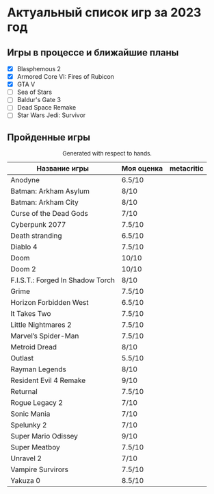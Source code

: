 # Актуальный список игр за 2023 год
## Игры в процессе и ближайшие планы
- [x] Blasphemous 2
- [x] Armored Core VI: Fires of Rubicon
- [x] GTA V
- [ ] Sea of Stars
- [ ] Baldur's Gate 3
- [ ] Dead Space Remake
- [ ] Star Wars Jedi: Survivor

## Пройденные игры

<table role="table" aria-busy="false" aria-colcount="3" class="table b-table gl-mt-0! gl-table" id="__BVID__297"><caption><small>Generated with respect to hands.</small></caption><!----><thead role="rowgroup" class=""><!----><tr role="row" class=""><th role="columnheader" scope="col" tabindex="0" aria-colindex="1" aria-sort="ascending" class="position-relative"><div>Название игры</div></th><th role="columnheader" scope="col" tabindex="0" aria-colindex="2" aria-sort="none" class="position-relative"><div>Моя оценка</div></th><th role="columnheader" scope="col" aria-colindex="3" class="position-relative"><div>metacritic</div></th></tr></thead><tbody role="rowgroup"><!----><tr role="row" class=""><td aria-colindex="1" role="cell" class="">Anodyne</td><td aria-colindex="2" role="cell" class="">6.5/10</td><td aria-colindex="3" role="cell" class=""></td></tr><tr role="row" class=""><td aria-colindex="1" role="cell" class="">Batman: Arkham Asylum</td><td aria-colindex="2" role="cell" class="">8/10</td><td aria-colindex="3" role="cell" class=""></td></tr><tr role="row" class=""><td aria-colindex="1" role="cell" class="">Batman: Arkham City</td><td aria-colindex="2" role="cell" class="">8/10</td><td aria-colindex="3" role="cell" class=""></td></tr><tr role="row" class=""><td aria-colindex="1" role="cell" class="">Curse of the Dead Gods</td><td aria-colindex="2" role="cell" class="">7/10</td><td aria-colindex="3" role="cell" class=""></td></tr><tr role="row" class=""><td aria-colindex="1" role="cell" class="">Cyberpunk 2077</td><td aria-colindex="2" role="cell" class="">7.5/10</td><td aria-colindex="3" role="cell" class=""></td></tr><tr role="row" class=""><td aria-colindex="1" role="cell" class="">Death stranding</td><td aria-colindex="2" role="cell" class="">6.5/10</td><td aria-colindex="3" role="cell" class=""></td></tr><tr role="row" class=""><td aria-colindex="1" role="cell" class="">Diablo 4</td><td aria-colindex="2" role="cell" class="">7.5/10</td><td aria-colindex="3" role="cell" class=""></td></tr><tr role="row" class=""><td aria-colindex="1" role="cell" class="">Doom</td><td aria-colindex="2" role="cell" class="">10/10</td><td aria-colindex="3" role="cell" class=""></td></tr><tr role="row" class=""><td aria-colindex="1" role="cell" class="">Doom 2</td><td aria-colindex="2" role="cell" class="">10/10</td><td aria-colindex="3" role="cell" class=""></td></tr><tr role="row" class=""><td aria-colindex="1" role="cell" class="">F.I.S.T.: Forged In Shadow Torch</td><td aria-colindex="2" role="cell" class="">8/10</td><td aria-colindex="3" role="cell" class=""></td></tr><tr role="row" class=""><td aria-colindex="1" role="cell" class="">Grime</td><td aria-colindex="2" role="cell" class="">7.5/10</td><td aria-colindex="3" role="cell" class=""></td></tr><tr role="row" class=""><td aria-colindex="1" role="cell" class="">Horizon Forbidden West</td><td aria-colindex="2" role="cell" class="">6.5/10</td><td aria-colindex="3" role="cell" class=""></td></tr><tr role="row" class=""><td aria-colindex="1" role="cell" class="">It Takes Two</td><td aria-colindex="2" role="cell" class="">7.5/10</td><td aria-colindex="3" role="cell" class=""></td></tr><tr role="row" class=""><td aria-colindex="1" role="cell" class="">Little Nightmares 2</td><td aria-colindex="2" role="cell" class="">7.5/10</td><td aria-colindex="3" role="cell" class=""></td></tr><tr role="row" class=""><td aria-colindex="1" role="cell" class="">Marvel’s Spider-Man</td><td aria-colindex="2" role="cell" class="">7.5/10</td><td aria-colindex="3" role="cell" class=""></td></tr><tr role="row" class=""><td aria-colindex="1" role="cell" class="">Metroid Dread</td><td aria-colindex="2" role="cell" class="">8/10</td><td aria-colindex="3" role="cell" class=""></td></tr><tr role="row" class=""><td aria-colindex="1" role="cell" class="">Outlast</td><td aria-colindex="2" role="cell" class="">5.5/10</td><td aria-colindex="3" role="cell" class=""></td></tr><tr role="row" class=""><td aria-colindex="1" role="cell" class="">Rayman Legends</td><td aria-colindex="2" role="cell" class="">8/10</td><td aria-colindex="3" role="cell" class=""></td></tr><tr role="row" class=""><td aria-colindex="1" role="cell" class="">Resident Evil 4 Remake</td><td aria-colindex="2" role="cell" class="">9/10</td><td aria-colindex="3" role="cell" class=""></td></tr><tr role="row" class=""><td aria-colindex="1" role="cell" class="">Returnal</td><td aria-colindex="2" role="cell" class="">7.5/10</td><td aria-colindex="3" role="cell" class=""></td></tr><tr role="row" class=""><td aria-colindex="1" role="cell" class="">Rogue Legacy 2</td><td aria-colindex="2" role="cell" class="">7/10</td><td aria-colindex="3" role="cell" class=""></td></tr><tr role="row" class=""><td aria-colindex="1" role="cell" class="">Sonic Mania</td><td aria-colindex="2" role="cell" class="">7/10</td><td aria-colindex="3" role="cell" class=""></td></tr><tr role="row" class=""><td aria-colindex="1" role="cell" class="">Spelunky 2</td><td aria-colindex="2" role="cell" class="">7/10</td><td aria-colindex="3" role="cell" class=""></td></tr><tr role="row" class=""><td aria-colindex="1" role="cell" class="">Super Mario Odissey</td><td aria-colindex="2" role="cell" class="">9/10</td><td aria-colindex="3" role="cell" class=""></td></tr><tr role="row" class=""><td aria-colindex="1" role="cell" class="">Super Meatboy</td><td aria-colindex="2" role="cell" class="">7.5/10</td><td aria-colindex="3" role="cell" class=""></td></tr><tr role="row" class=""><td aria-colindex="1" role="cell" class="">Unravel 2</td><td aria-colindex="2" role="cell" class="">7/10</td><td aria-colindex="3" role="cell" class=""></td></tr><tr role="row" class=""><td aria-colindex="1" role="cell" class="">Vampire Survirors</td><td aria-colindex="2" role="cell" class="">7.5/10</td><td aria-colindex="3" role="cell" class=""></td></tr><tr role="row" class=""><td aria-colindex="1" role="cell" class="">Yakuza 0</td><td aria-colindex="2" role="cell" class="">8.5/10</td><td aria-colindex="3" role="cell" class=""></td></tr><!----><!----></tbody><!----></table>
